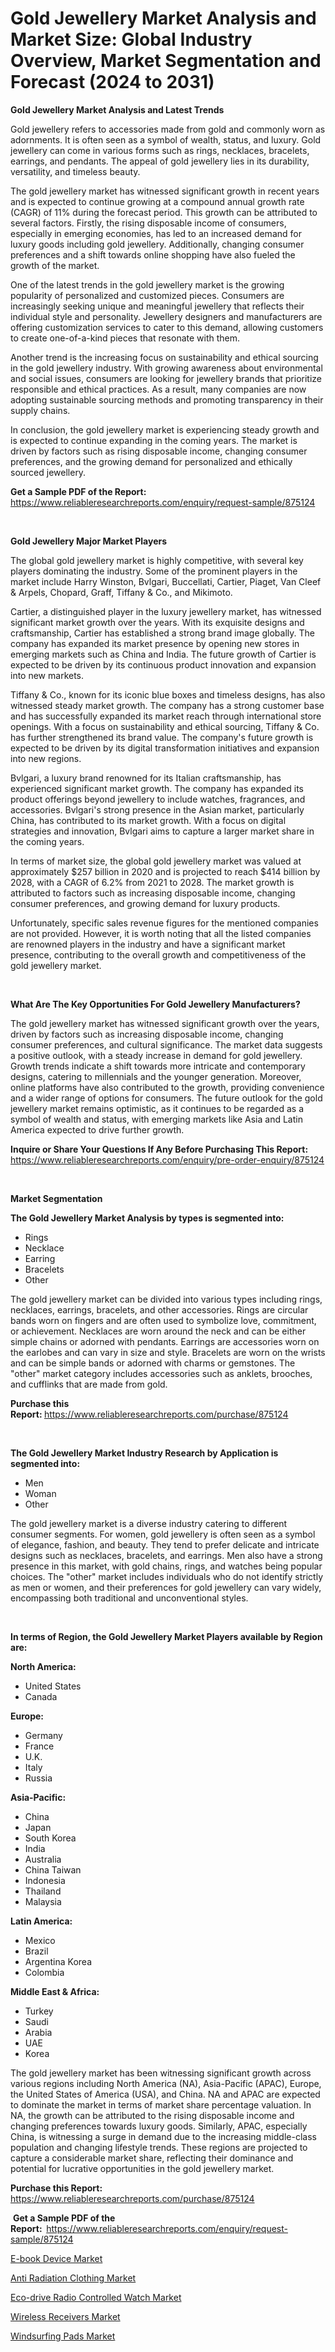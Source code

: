 <p><h1>Gold Jewellery Market Analysis and Market Size: Global Industry Overview, Market Segmentation and Forecast (2024 to 2031)</h1></p><p><strong>Gold Jewellery Market Analysis and Latest Trends</strong></p>
<p><p>Gold jewellery refers to accessories made from gold and commonly worn as adornments. It is often seen as a symbol of wealth, status, and luxury. Gold jewellery can come in various forms such as rings, necklaces, bracelets, earrings, and pendants. The appeal of gold jewellery lies in its durability, versatility, and timeless beauty.</p><p>The gold jewellery market has witnessed significant growth in recent years and is expected to continue growing at a compound annual growth rate (CAGR) of 11% during the forecast period. This growth can be attributed to several factors. Firstly, the rising disposable income of consumers, especially in emerging economies, has led to an increased demand for luxury goods including gold jewellery. Additionally, changing consumer preferences and a shift towards online shopping have also fueled the growth of the market.</p><p>One of the latest trends in the gold jewellery market is the growing popularity of personalized and customized pieces. Consumers are increasingly seeking unique and meaningful jewellery that reflects their individual style and personality. Jewellery designers and manufacturers are offering customization services to cater to this demand, allowing customers to create one-of-a-kind pieces that resonate with them.</p><p>Another trend is the increasing focus on sustainability and ethical sourcing in the gold jewellery industry. With growing awareness about environmental and social issues, consumers are looking for jewellery brands that prioritize responsible and ethical practices. As a result, many companies are now adopting sustainable sourcing methods and promoting transparency in their supply chains.</p><p>In conclusion, the gold jewellery market is experiencing steady growth and is expected to continue expanding in the coming years. The market is driven by factors such as rising disposable income, changing consumer preferences, and the growing demand for personalized and ethically sourced jewellery.</p></p>
<p><strong>Get a Sample PDF of the Report:&nbsp;</strong> <a href="https://www.reliableresearchreports.com/enquiry/request-sample/875124">https://www.reliableresearchreports.com/enquiry/request-sample/875124</a></p>
<p>&nbsp;</p>
<p><strong>Gold Jewellery Major Market Players</strong></p>
<p><p>The global gold jewellery market is highly competitive, with several key players dominating the industry. Some of the prominent players in the market include Harry Winston, Bvlgari, Buccellati, Cartier, Piaget, Van Cleef & Arpels, Chopard, Graff, Tiffany & Co., and Mikimoto.</p><p>Cartier, a distinguished player in the luxury jewellery market, has witnessed significant market growth over the years. With its exquisite designs and craftsmanship, Cartier has established a strong brand image globally. The company has expanded its market presence by opening new stores in emerging markets such as China and India. The future growth of Cartier is expected to be driven by its continuous product innovation and expansion into new markets.</p><p>Tiffany & Co., known for its iconic blue boxes and timeless designs, has also witnessed steady market growth. The company has a strong customer base and has successfully expanded its market reach through international store openings. With a focus on sustainability and ethical sourcing, Tiffany & Co. has further strengthened its brand value. The company's future growth is expected to be driven by its digital transformation initiatives and expansion into new regions.</p><p>Bvlgari, a luxury brand renowned for its Italian craftsmanship, has experienced significant market growth. The company has expanded its product offerings beyond jewellery to include watches, fragrances, and accessories. Bvlgari's strong presence in the Asian market, particularly China, has contributed to its market growth. With a focus on digital strategies and innovation, Bvlgari aims to capture a larger market share in the coming years.</p><p>In terms of market size, the global gold jewellery market was valued at approximately $257 billion in 2020 and is projected to reach $414 billion by 2028, with a CAGR of 6.2% from 2021 to 2028. The market growth is attributed to factors such as increasing disposable income, changing consumer preferences, and growing demand for luxury products.</p><p>Unfortunately, specific sales revenue figures for the mentioned companies are not provided. However, it is worth noting that all the listed companies are renowned players in the industry and have a significant market presence, contributing to the overall growth and competitiveness of the gold jewellery market.</p></p>
<p>&nbsp;</p>
<p><strong>What Are The Key Opportunities For Gold Jewellery Manufacturers?</strong></p>
<p><p>The gold jewellery market has witnessed significant growth over the years, driven by factors such as increasing disposable income, changing consumer preferences, and cultural significance. The market data suggests a positive outlook, with a steady increase in demand for gold jewellery. Growth trends indicate a shift towards more intricate and contemporary designs, catering to millennials and the younger generation. Moreover, online platforms have also contributed to the growth, providing convenience and a wider range of options for consumers. The future outlook for the gold jewellery market remains optimistic, as it continues to be regarded as a symbol of wealth and status, with emerging markets like Asia and Latin America expected to drive further growth.</p></p>
<p><strong>Inquire or Share Your Questions If Any Before Purchasing This Report:</strong> <a href="https://www.reliableresearchreports.com/enquiry/pre-order-enquiry/875124">https://www.reliableresearchreports.com/enquiry/pre-order-enquiry/875124</a></p>
<p>&nbsp;</p>
<p><strong>Market Segmentation</strong></p>
<p><strong>The Gold Jewellery Market Analysis by types is segmented into:</strong></p>
<p><ul><li>Rings</li><li>Necklace</li><li>Earring</li><li>Bracelets</li><li>Other</li></ul></p>
<p><p>The gold jewellery market can be divided into various types including rings, necklaces, earrings, bracelets, and other accessories. Rings are circular bands worn on fingers and are often used to symbolize love, commitment, or achievement. Necklaces are worn around the neck and can be either simple chains or adorned with pendants. Earrings are accessories worn on the earlobes and can vary in size and style. Bracelets are worn on the wrists and can be simple bands or adorned with charms or gemstones. The "other" market category includes accessories such as anklets, brooches, and cufflinks that are made from gold.</p></p>
<p><strong>Purchase this Report:&nbsp;</strong><a href="https://www.reliableresearchreports.com/purchase/875124">https://www.reliableresearchreports.com/purchase/875124</a></p>
<p>&nbsp;</p>
<p><strong>The Gold Jewellery Market Industry Research by Application is segmented into:</strong></p>
<p><ul><li>Men</li><li>Woman</li><li>Other</li></ul></p>
<p><p>The gold jewellery market is a diverse industry catering to different consumer segments. For women, gold jewellery is often seen as a symbol of elegance, fashion, and beauty. They tend to prefer delicate and intricate designs such as necklaces, bracelets, and earrings. Men also have a strong presence in this market, with gold chains, rings, and watches being popular choices. The "other" market includes individuals who do not identify strictly as men or women, and their preferences for gold jewellery can vary widely, encompassing both traditional and unconventional styles.</p></p>
<p>&nbsp;</p>
<p><strong>In terms of Region, the Gold Jewellery Market Players available by Region are:</strong></p>
<p>
    <p> <strong> North America: </strong>
        <ul>
            <li>United States</li>
            <li>Canada</li>
        </ul>
        </p> 
    <p> <strong> Europe: </strong>
        <ul>
            <li>Germany</li>
            <li>France</li>
            <li>U.K.</li>
            <li>Italy</li>
            <li>Russia</li>
        </ul>
        </p> 
    <p> <strong> Asia-Pacific: </strong>
        <ul>
            <li>China</li>
            <li>Japan</li>
            <li>South Korea</li>
            <li>India</li>
            <li>Australia</li>
            <li>China Taiwan</li>
            <li>Indonesia</li>
            <li>Thailand</li>
            <li>Malaysia</li>
        </ul>
        </p> 
    <p> <strong> Latin America: </strong>
        <ul>
            <li>Mexico</li>
            <li>Brazil</li>
            <li>Argentina Korea</li>
            <li>Colombia</li>
        </ul>
        </p> 
    <p> <strong> Middle East & Africa: </strong>
        <ul>
            <li>Turkey</li>
            <li>Saudi</li>
            <li>Arabia</li>
            <li>UAE</li>
            <li>Korea</li>
        </ul>
    </p>
    </p>
<p><p>The gold jewellery market has been witnessing significant growth across various regions including North America (NA), Asia-Pacific (APAC), Europe, the United States of America (USA), and China. NA and APAC are expected to dominate the market in terms of market share percentage valuation. In NA, the growth can be attributed to the rising disposable income and changing preferences towards luxury goods. Similarly, APAC, especially China, is witnessing a surge in demand due to the increasing middle-class population and changing lifestyle trends. These regions are projected to capture a considerable market share, reflecting their dominance and potential for lucrative opportunities in the gold jewellery market.</p></p>
<p><strong>Purchase this Report: </strong><a href="https://www.reliableresearchreports.com/purchase/875124">https://www.reliableresearchreports.com/purchase/875124</a></p>
<p>&nbsp;<strong>Get a Sample PDF of the Report:&nbsp;&nbsp;</strong><a href="https://www.reliableresearchreports.com/enquiry/request-sample/875124">https://www.reliableresearchreports.com/enquiry/request-sample/875124</a></p>
<p><strong></strong></p>
<p><p><a href="https://github.com/nicholepatriciadoylenwnrjr0/Market-Research-Report-List-1/blob/main/e-book-device-market.md">E-book Device Market</a></p><p><a href="https://medium.com/@mayschimmel/anti-radiation-clothing-market-insight-market-trends-growth-forecasted-from-2024-to-2031-e886b9a0137f">Anti Radiation Clothing Market</a></p><p><a href="https://github.com/wusalecollins540tpqoz/Market-Research-Report-List-1/blob/main/eco-drive-radio-controlled-watch-market.md">Eco-drive Radio Controlled Watch Market</a></p><p><a href="https://medium.com/@madelynhowe_34212/wireless-receivers-market-furnishes-information-on-market-share-market-trends-and-market-growth-bafa2ecca105">Wireless Receivers Market</a></p><p><a href="https://medium.com/@mayschimmel/windsurfing-pads-market-research-report-its-history-and-forecast-2024-to-2031-0bedbf3660b2">Windsurfing Pads Market</a></p></p>